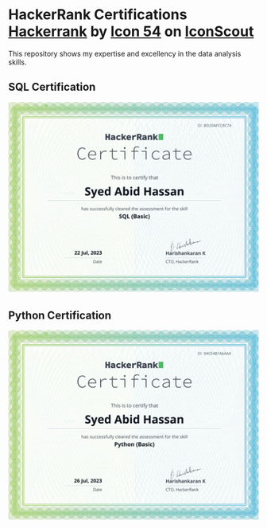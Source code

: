 # HackerRank Certifications <a href="https://iconscout.com/icons/hackerrank" class="text-underline font-size-sm" target="_blank">Hackerrank</a> by <a href="https://iconscout.com/contributors/icon-54" class="text-underline font-size-sm">Icon 54</a> on <a href="https://iconscout.com" class="text-underline font-size-sm">IconScout</a>
This repository shows my expertise and excellency in the data analysis skills.

## SQL Certification

<div align="center">
  <img src="https://github.com/Syed-Abid/HackerRank-Certifications-/blob/main/SQL%20Basic%20Certification.jpg" alt="Data Analysis Picture" width = 650px;>
</div>

## Python Certification

<div align="center">
  <img src="https://github.com/Syed-Abid/HackerRank-Certifications-/blob/main/Python%20Basic%20Certification.jpg" alt="Data Analysis Picture" width = 650px;>
</div>

